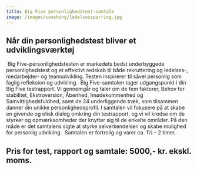```yaml
---
title: Big Five personlighedstest-samtale
image: /images/coaching/ledelsessparring.jpg
---
```


## Når din personlighedstest bliver et udviklingsværktøj
​
Big Five-personlighedstesten er markedets bedst underbyggede personlighedstest og et effektivt redskab til både rekruttering og ledelses-, medarbejder- og teamudvikling. Testen inspirerer til såvel personlig som faglig refleksion og udvikling.
​
Big Five-samtalen tager udgangspunkt i din Big Five testrapport. Vi gennemgår og taler om de fem  faktorer, Behov for stabilitet, Ekstroversion, Åbenhed, Imødekommenhed og Samvittighedsfuldhed, samt de 24 underliggende træk, som tilsammen danner din unikke personlighedsprofil. I samtalen vil fokusere på at skabe en givende og etisk dialog omkring din testrapport, og vi vil kredse om de styrker og opmærksomheder der knytter sig til de enkelte områder. På den måde er det samtalens sigte at styrke selverkendelsen og skabe mulighed for personlig udvikling. 
​
Samtalen er fortrolig og varer ca. 1½ - 2 timer.
​
## Pris for test, rapport og samtale: 5000,- kr. ekskl. moms.
​
